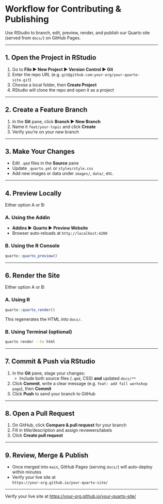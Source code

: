 # Workflow for Contributing & Publishing 

Use RStudio to branch, edit, preview, render, and publish our Quarto site (served from `docs/`) on GitHub Pages.

---

## 1. Open the Project in RStudio

1. Go to **File ▶ New Project ▶ Version Control ▶ Git**  
2. Enter the repo URL (e.g. `git@github.com:your-org/your-quarto-site.git`)  
3. Choose a local folder, then **Create Project**  
4. RStudio will clone the repo and open it as a project  

---

## 2. Create a Feature Branch

1. In the **Git** pane, click **Branch ▶ New Branch**  
2. Name it `feat/your-topic` and click **Create**  
3. Verify you’re on your new branch  

---

## 3. Make Your Changes

- Edit `.qmd` files in the **Source** pane  
- Update `_quarto.yml` or `styles/style.css`  
- Add new images or data under `images/`, `data/`, etc.

---

## 4. Preview Locally

Either option A or B: 
### A. Using the Addin  
- **Addins ▶ Quarto ▶ Preview Website**  
- Browser auto-reloads at `http://localhost:4200`

### B. Using the R Console  
```r
quarto::quarto_preview()
```

---

## 6. Render the Site
Either option A or B: 
### A. Using R  
```r
quarto::quarto_render()
```
This regenerates the HTML into `docs/`.

### B. Using Terminal (optional)  
```bash
quarto render --to html
```

---

## 7. Commit & Push via RStudio

1. In the **Git** pane, stage your changes:
   - Include both source files (`.qmd`, CSS) **and** updated `docs/**`  
2. Click **Commit**, write a clear message (e.g. `feat: add fall workshop page`), then **Commit**  
3. Click **Push** to send your branch to GitHub  

---

## 8. Open a Pull Request

1. On GitHub, click **Compare & pull request** for your branch  
2. Fill in title/description and assign reviewers/labels  
3. Click **Create pull request**  

---

## 9. Review, Merge & Publish

- Once merged into `main`, GitHub Pages (serving `docs/`) will auto-deploy within minutes  
- Verify your live site at  
  `https://your-org.github.io/your-quarto-site/`

---

Verify your live site at
https://your-org.github.io/your-quarto-site/
